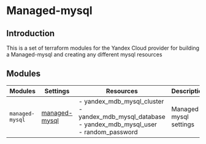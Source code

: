 # Managed-mysql

## Introduction

This is a set of terraform modules for the Yandex Cloud provider for building a Managed-mysql and creating any different mysql resources

## Modules

| Modules | Settings | Resources | Description |
| --- | ---  | --- | --- |
| `managed-mysql` |[managed-mysql](managed-mysql/README.md)| - yandex_mdb_mysql_cluster<br> - yandex_mdb_mysql_database<br> - yandex_mdb_mysql_user<br> - random_password | Managed-mysql settings |
